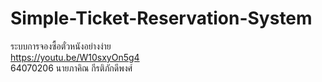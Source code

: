 # Simple-Ticket-Reservation-System
ระบบการจองซื้อตั๋วหนังอย่างง่าย <br />
https://youtu.be/W10sxyOn5g4 <br />
64070206 นายภาคิณ กีรติภักดีพงศ์

